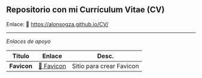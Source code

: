 ## Repositorio con mi Currículum Vitae (CV)

Enlace: :link: https://alonsogza.github.io/CV/

---
_Enlaces de apoyo_

| Titulo | Enlace | Desc. |
| ------ | ------ | ------ |
| **Favicon** | [:link: Favicon](https://favicon.io/) |Sitio para crear Favicon |
